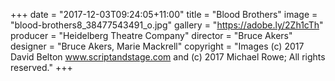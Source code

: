 +++
date = "2017-12-03T09:24:05+11:00"
title = "Blood Brothers"
image = "blood-brothers8_38477543491_o.jpg"
gallery = "https://adobe.ly/2Zh1cTh"
producer = "Heidelberg Theatre Company"
director = "Bruce Akers"
designer = "Bruce Akers, Marie Mackrell"
copyright = "Images (c) 2017 David Belton www.scriptandstage.com and (c) 2017 Michael Rowe; All rights reserved."
+++
